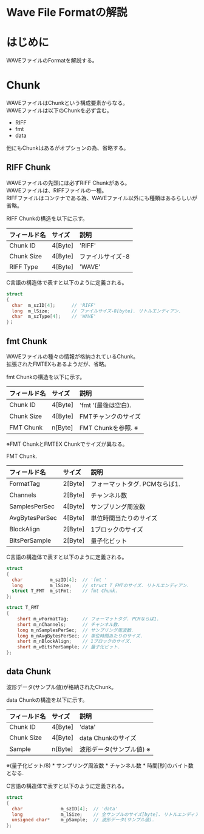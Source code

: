 Wave File Formatの解説
====================
# はじめに

WAVEファイルのFormatを解説する。

# Chunk

WAVEファイルはChunkという構成要素からなる。  
WAVEファイルは以下のChunkを必ず含む。  

+ RIFF
+ fmt
+ data

他にもChunkはあるがオプションの為、省略する。  

## RIFF Chunk

WAVEファイルの先頭には必ずRIFF Chunkがある。  
WAVEファイルは、RIFFファイルの一種。  
RIFFファイルはコンテナである為、WAVEファイル以外にも種類はあるらしいが省略。  

RIFF Chunkの構造を以下に示す。  

|フィールド名	|サイズ		|説明				|
|:---			|:---		|:---				|
|Chunk ID		|4[Byte]	|'RIFF'				|
|Chunk Size		|4[Byte]	|ファイルサイズ-8	|
|RIFF Type		|4[Byte]	|'WAVE'				|

C言語の構造体で表すと以下のように定義される。

```C
struct
{
  char 	m_szID[4];		// 'RIFF'
  long	m_lSize;		// ファイルサイズ-8[byte]. リトルエンディアン.
  char	m_szType[4];	// 'WAVE'
}；
```

## fmt  Chunk

WAVEファイルの種々の情報が格納されているChunk。  
拡張されたFMTEXもあるようだが、省略。  

fmt Chunkの構造を以下に示す。  

|フィールド名	|サイズ		|説明								|
|:---			|:---		|:---								|
|Chunk ID		|4[Byte]	|'fmt '(最後は空白).				| 
|Chunk Size		|4[Byte]	|FMTチャンクのサイズ				|
|FMT Chunk		|n[Byte]	|FMT Chunkを参照. ※				|

※FMT ChunkとFMTEX Chunkでサイズが異なる。  

FMT Chunk.

|フィールド名	|サイズ		|説明							|
|:---			|:---		|:---							|
|FormatTag		|2[Byte]	|フォーマットタグ. PCMならば1.	|
|Channels		|2[Byte]	|チャンネル数					|
|SamplesPerSec	|4[Byte]	|サンプリング周波数				|
|AvgBytesPerSec	|4[Byte]	|単位時間当たりのサイズ			|
|BlockAlign		|2[Byte]	|1ブロックのサイズ				|
|BitsPerSample	|2[Byte]	|量子化ビット					|

C言語の構造体で表すと以下のように定義される。

```C
struct
{
  char			m_szID[4];	// 'fmt '
  long			m_lSize;	// struct T_FMTのサイズ. リトルエンディアン.
  struct T_FMT	m_stFmt;	// fmt Chunk.
};

struct T_FMT
{
	short m_wFormatTag;		// フォーマットタグ. PCMならば1.
	short m_nChannels;		// チャンネル数.
	long m_nSamplesPerSec;	// サンプリング周波数.
	long m_nAvgBytesPerSec;	// 単位時間あたりのサイズ.
	short m_nBlockAlign;	// 1ブロックのサイズ.
	short m_wBitsPerSample;	// 量子化ビット.
};
```

## data Chunk

波形データ(サンプル値)が格納されたChunk。  

data Chunkの構造を以下に示す。  

|フィールド名	|サイズ		|説明						|
|:---			|:---		|:---						|
|Chunk ID		|4[Byte]	|'data'						|
|Chunk Size		|4[Byte]	|data Chunkのサイズ			|
|Sample			|n[Byte]	|波形データ(サンプル値) ※	|

※(量子化ビット/8) \* サンプリング周波数 \* チャンネル数 \* 時間[秒]のバイト数となる.

C言語の構造体で表すと以下のように定義される。

```C
struct
{
  char				m_szID[4];	// 'data'
  long				m_lSize;	// 全サンプルのサイズ[byte]. リトルエンディアン.
  unsigned char*	m_pSample;	// 波形データ(サンプル値).
};
```


